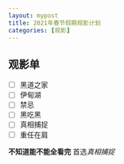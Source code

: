 ```yaml
---
layout: mypost
title: 2021年春节假期观影计划
categories: [观影]
---
```


## 观影单

- [ ] 黑道之家
- [ ] 伊甸湖
- [ ] 禁忌
- [ ] 黑吃黑
- [ ] 真相捕捉
- [ ] 重任在肩

**不知道能不能全看完**
首选*真相捕捉*
